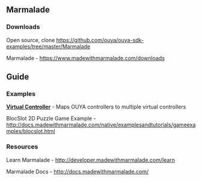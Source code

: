 ## Marmalade

### Downloads
Open source, clone https://github.com/ouya/ouya-sdk-examples/tree/master/Marmalade

Marmalade - https://www.madewithmarmalade.com/downloads

## Guide

### Examples

<a target=_blank href="https://github.com/ouya/ouya-sdk-examples/tree/master/Marmalade/VirtualController"><b>Virtual Controller</b></a> - Maps OUYA controllers to multiple virtual controllers

BlocSlot 2D Puzzle Game Example - http://docs.madewithmarmalade.com/native/examplesandtutorials/gameexamples/blocslot.html

### Resources

Learn Marmalade - http://developer.madewithmarmalade.com/learn

Marmalade Docs - http://docs.madewithmarmalade.com/
